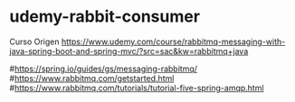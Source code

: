 # udemy-rabbit-consumer
Curso Origen
https://www.udemy.com/course/rabbitmq-messaging-with-java-spring-boot-and-spring-mvc/?src=sac&kw=rabbitmq+java

#https://spring.io/guides/gs/messaging-rabbitmq/
#https://www.rabbitmq.com/getstarted.html
#https://www.rabbitmq.com/tutorials/tutorial-five-spring-amqp.html
